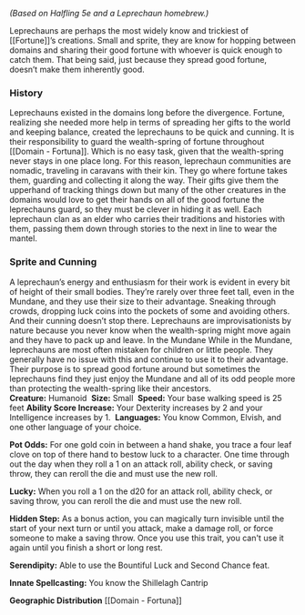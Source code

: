 _(Based on Halfling 5e and a Leprechaun homebrew.)_

Leprechauns are perhaps the most widely know and trickiest of [[Fortune]]’s creations. Small and sprite, they are know for hopping between domains and sharing their good fortune with whoever is quick enough to catch them. That being said, just because they spread good fortune, doesn’t make them inherently good. 

### History

Leprechauns existed in the domains long before the divergence. Fortune, realizing she needed more help in terms of spreading her gifts to the world and keeping balance, created the leprechauns to be quick and cunning. It is their responsibility to guard the wealth-spring of fortune throughout [[Domain - Fortuna]]. Which is no easy task, given that the wealth-spring never stays in one place long. For this reason, leprechaun communities are nomadic, traveling in caravans with their kin. They go where fortune takes them, guarding and collecting it along the way. Their gifts give them the upperhand of tracking things down but many of the other creatures in the domains would love to get their hands on all of the good fortune the leprechauns guard, so they must be clever in hiding it as well. Each leprechaun clan as an elder who carries their traditions and histories with them, passing them down through stories to the next in line to wear the mantel. 

### Sprite and Cunning

A leprechaun’s energy and enthusiasm for their work is evident in every bit of height of their small bodies. They’re rarely over three feet tall, even in the Mundane, and they use their size to their advantage. Sneaking through crowds, dropping luck coins into the pockets of some and avoiding others. And their cunning doesn’t stop there. Leprechauns are improvisationists by nature because you never know when the wealth-spring might move again and they have to pack up and leave. In the Mundane While in the Mundane, leprechauns are most often mistaken for children or little people. They generally have no issue with this and continue to use it to their advantage. Their purpose is to spread good fortune around but sometimes the leprechauns find they just enjoy the Mundane and all of its odd people more than protecting the wealth-spring like their ancestors.
 
**Creature:** Humanoid 
**Size:** Small 
**Speed:** Your base walking speed is 25 feet
**Ability Score Increase:** Your Dexterity increases by 2 and your Intelligence increases by 1. 
**Languages:** You know Common, Elvish, and one other language of your choice. 

**Pot Odds:** For one gold coin in between a hand shake, you trace a four leaf clove on top of there hand to bestow luck to a character. One time through out the day when they roll a 1 on an attack roll, ability check, or saving throw, they can reroll the die and must use the new roll. 

**Lucky:** When you roll a 1 on the d20 for an attack roll, ability check, or saving throw, you can reroll the die and must use the new roll. 

**Hidden Step:** As a bonus action, you can magically turn invisible until the start of your next turn or until you attack, make a damage roll, or force someone to make a saving throw. Once you use this trait, you can't use it again until you finish a short or long rest. 

**Serendipity:** Able to use the Bountiful Luck and Second Chance feat. 

**Innate Spellcasting:** You know the Shillelagh Cantrip

**Geographic Distribution** [[Domain - Fortuna]]